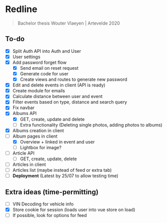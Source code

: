 # Redline
> Bachelor thesis Wouter Vlaeyen | Artevelde 2020

## To-do

- [x] Split Auth API into Auth and User
- [x] User settings
- [x] Add password forget flow
  - [x] Send email on reset request
  - [x] Generate code for user
  - [x] Create views and routes to generate new password
- [x] Edit and delete events in client (API is ready)
- [x] Create module for emails
- [x] Calculate distance between user and event
- [x] Filter events based on type, distance and search query
- [x] Fix navbar
- [x] Albums API
  - [x] GET, create, update and delete
  - [ ] Extra functionality (Deleting single photos, adding photos to albums)
- [x] Albums creation in client
- [ ] Album pages in client
  - [x] Overview + linked in event and user
  - [ ] Lightbox for image?
- [ ] Article API
  - [ ] GET, create, update, delete
- [ ] Articles in client
- [ ] Articles list (maybe instead of feed or extra tab) 
- [ ] **Deployment** (Latest by 25/07 to allow testing time)

## Extra ideas (time-permitting)
- [ ] VIN Decoding for vehicle info
- [x] Store cookie for session (loads user into vue store on load)
- [ ] If possible, look for options for feed